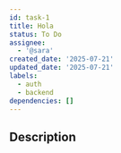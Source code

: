 ```yaml
---
id: task-1
title: Hola
status: To Do
assignee:
  - '@sara'
created_date: '2025-07-21'
updated_date: '2025-07-21'
labels:
  - auth
  - backend
dependencies: []
---
```


## Description
